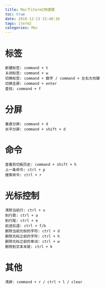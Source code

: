 ```yaml
---
title: Mac下iterm2快捷键
toc: true
date: 2018-12-13 15:40:16
tags: iterm2
categories: Mac
---
```


# 标签

```
新建标签: command + t
关闭标签: command + w
切换标签: command + 数字 / command + 左右方向键
切换全屏: command + enter
查找: command + f
```

# 分屏

```
垂直分屏: command + d
水平分屏: command + shift + d
```

# 命令

```
查看剪切板历史: command + shift + h
上一条命令: ctrl + p
搜索命令: ctrl + r
```



# 光标控制

```
清除当前行: ctrl + u
到行首: ctrl + a
到行尾: ctrl + e
前进后退: ctrl + f/b
删除当前光标的字符: ctrl + d
删除光标之前的字符: ctrl + h
删除光标之前的单词: ctrl + w
删除到文本末尾: ctrl + k
```

# 其他

```
清屏: command + r / ctrl + l / clear
```



